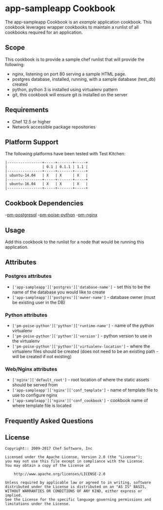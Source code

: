 # app-sampleapp Cookbook

The app-sampleapp Cookbook is an *example* application cookbook.  This cookbook leverages wrapper cookbooks to maintain a runlist of all cookbooks required for an application.

## Scope

This cookbook is to provide a sample chef runlist that will provide the following:
- nginx, listening on port 80 serving a sample HTML page.  
- postgres database, installed, running, with a sample database (test_db) created
- python, python 3 is installed using virtualenv pattern
- git, this cookbook will ensure git is installed on the server

## Requirements

- Chef 12.5 or higher
- Network accessible package repositories

## Platform Support

The following platforms have been tested with Test Kitchen:

```
|----------------+-----+-------+-----+
|                | 0.1 | 0.1.1 | 1.1 |
|----------------+-----+-------+-----+
| ubuntu-14.04   | X   | X     | X   |
|----------------+-----+-------+-----+
| ubuntu-16.04   | X   | X     | X   |
|----------------+-----+-------+-----+
```

## Cookbook Dependencies

-[pm-postgresql](https://github.com/rlafferty/pm-postgresql.git)
-[pm-poise-python](https://github.com/rlafferty/pm-poise-python.git)
-[pm-nginx](https://github.com/rlafferty/pm-nginx.git)

## Usage

Add this cookbook to the runlist for a node that would be running this application.

## Attributes

### Postgres attributes
- `['app-sampleapp']['postgres']['database-name']` - set this to be the name of the database you would like to create
- `['app-sampleapp']['postgres']['owner-name']` - database owner (must be existing user in the DB)

### Python attributes
- `['pm-poise-python']['python']['runtime-name']` - name of the python virtualenv
- `['pm-poise-python']['python']['version']` - python version to use in the virtualenv
- `['pm-poise-python']['python']['virtualenv-location']` - where the virtualenv files should be created (does not need to be an existing path - will be created if not existing)

### Web/Nginx attributes
- `['nginx']['default_root']` - root location of where the static assets should be served from
- `['app-sampleapp']['nginx']['conf_template']` - name of template file to use to configure nginx
- `['app-sampleapp']['nginx']['conf_cookbook']` - cookbook name of where template file is located


## Frequently Asked Questions


## License

```text
Copyright:: 2009-2017 Chef Software, Inc

Licensed under the Apache License, Version 2.0 (the "License");
you may not use this file except in compliance with the License.
You may obtain a copy of the License at

    http://www.apache.org/licenses/LICENSE-2.0

Unless required by applicable law or agreed to in writing, software
distributed under the License is distributed on an "AS IS" BASIS,
WITHOUT WARRANTIES OR CONDITIONS OF ANY KIND, either express or implied.
See the License for the specific language governing permissions and
limitations under the License.
```
